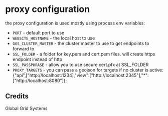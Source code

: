 # proxy configuration 

the proxy configuration is used mostly using process env variables:

* `PORT` - default port to use
* `WEBSITE_HOSTNAME` - the local host to use
* `GGS_CLUSTER_MASTER` - the cluster master to use to get endpoints to forward to
* `SSL_FOLDER` - a folder for key.pem and cert.pem files. will create https endpoint instead of http
* `SSL_PASSPHRASE` - allow you to use secure cert.pfx at SSL_FOLDER
* `PROXY_TARGETS` - you can pass a geojson for targets if no cluster is active: {"api",["http://localhost:1234],"view":["http://localhost:2345"],"*":["http://localhost:8080"]};

## Credits 
Global Grid Systems